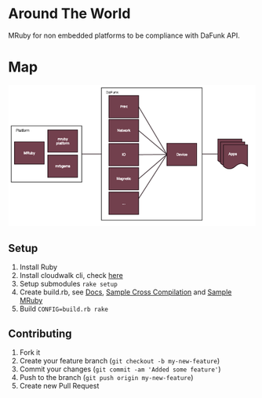 # Around The World

MRuby for non embedded platforms to be compliance with DaFunk API.

# Map

![Map](imgs/apps.jpg)


## Setup

1. Install Ruby
2. Install cloudwalk cli, check [here](http://cli.cloudwalk.io)
3. Setup submodules `rake setup`
4. Create build.rb, see [Docs](https://github.com/mruby/mruby/tree/1.0.0/doc/compile), [Sample Cross Compilation](https://github.com/cloudwalkio/around_the_world/blob/master/build.rb) and [Sample MRuby](https://github.com/mruby/mruby/blob/1.0.0/build_config.rb)
5. Build `CONFIG=build.rb rake`


## Contributing

1. Fork it
2. Create your feature branch (`git checkout -b my-new-feature`)
3. Commit your changes (`git commit -am 'Added some feature'`)
4. Push to the branch (`git push origin my-new-feature`)
5. Create new Pull Request